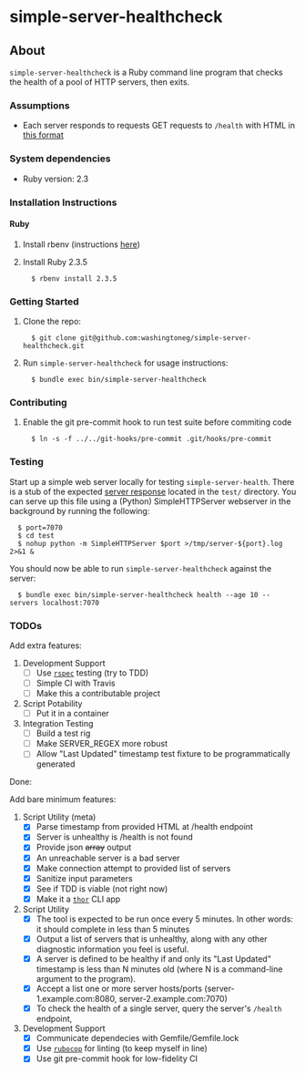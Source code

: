 simple-server-healthcheck
=========================

## About

`simple-server-healthcheck` is a Ruby command line program that checks the health of a pool of HTTP servers, then exits.

### Assumptions

  * Each server responds to requests GET requests to `/health` with HTML in [this format](https://github.com/washingtoneg/simple-server-healthcheck/blob/master/test/health)


### System dependencies

  * Ruby version: 2.3

### Installation Instructions

#### Ruby

  1. Install rbenv (instructions [here](https://github.com/rbenv/rbenv#installation))

  1. Install Ruby 2.3.5

      ```
        $ rbenv install 2.3.5
      ```

### Getting Started

  1. Clone the repo:

      ```
        $ git clone git@github.com:washingtoneg/simple-server-healthcheck.git
      ```

  1. Run `simple-server-healthcheck` for usage instructions:

      ```
        $ bundle exec bin/simple-server-healthcheck
      ```

### Contributing

  1. Enable the git pre-commit hook to run test suite before commiting code

      ```
        $ ln -s -f ../../git-hooks/pre-commit .git/hooks/pre-commit
      ```

### Testing

Start up a simple web server locally for testing `simple-server-health`. There is a stub of the expected [server response](https://github.com/washingtoneg/simple-server-healthcheck/blob/master/test/health) located in the `test/` directory. You can serve up this file using a (Python) SimpleHTTPServer webserver in the background by running the following:

  ```
    $ port=7070
    $ cd test
    $ nohup python -m SimpleHTTPServer $port >/tmp/server-${port}.log 2>&1 &
  ```

You should now be able to run `simple-server-healthcheck` against the server:

  ```
    $ bundle exec bin/simple-server-healthcheck health --age 10 --servers localhost:7070
  ```

### TODOs

Add extra features:
  1. Development Support
      - [ ] Use [`rspec`](https://github.com/rspec/rspec) testing (try to TDD)
      - [ ] Simple CI with Travis
      - [ ] Make this a contributable project
  1. Script Potability
      - [ ] Put it in a container
  1. Integration Testing
      - [ ] Build a test rig
      - [ ] Make SERVER_REGEX more robust
      - [ ] Allow "Last Updated" timestamp test fixture to be programmatically generated

Done:

Add bare minimum features:
  1. Script Utility (meta)
      - [X] Parse timestamp from provided HTML at /health endpoint
      - [X] Server is unhealthy is /health is not found
      - [X] Provide json ~~array~~ output
      - [X] An unreachable server is a bad server
      - [X] Make connection attempt to provided list of servers
      - [X] Sanitize input parameters
      - [X] See if TDD is viable (not right now)
      - [X] Make it a [`thor`](https://github.com/erikhuda/thor) CLI app
  1. Script Utility
      - [X] The tool is expected to be run once every 5 minutes. In other words: it should complete in less than 5 minutes
      - [X] Output a list of servers that is unhealthy, along with any other diagnostic information you feel is useful.
      - [x] A server is defined to be healthy if and only its "Last Updated" timestamp is less than N minutes old (where N is a command-line argument to the program).
      - [X] Accept a list one or more server hosts/ports (server-1.example.com:8080, server-2.example.com:7070)
      - [X] To check the health of a single server, query the server's `/health` endpoint,
  1. Development Support
      - [X] Communicate dependecies with Gemfile/Gemfile.lock
      - [X] Use [`rubocop`](https://github.com/bbatsov/rubocop) for linting (to keep myself in line)
      - [X] Use git pre-commit hook for low-fidelity CI
